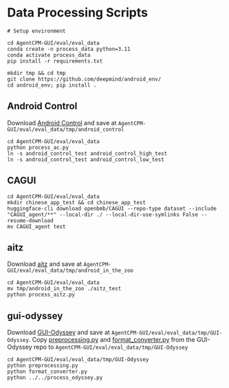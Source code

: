 # Data Processing Scripts

```
# Setup environment

cd AgentCPM-GUI/eval/eval_data
conda create -n process_data python=3.11
conda activate process_data
pip install -r requirements.txt

mkdir tmp && cd tmp
git clone https://github.com/deepmind/android_env/
cd android_env; pip install .
```

## Android Control

Download [Android Control](https://github.com/google-research/google-research/tree/master/android_control) and save at ``AgentCPM-GUI/eval/eval_data/tmp/android_control``

```
cd AgentCPM-GUI/eval/eval_data
python process_ac.py
ln -s android_control_test android_control_high_test
ln -s android_control_test android_control_low_test
```

## CAGUI

```
cd AgentCPM-GUI/eval/eval_data
mkdir chinese_app_test && cd chinese_app_test
huggingface-cli download openbmb/CAGUI --repo-type dataset --include "CAGUI_agent/**" --local-dir ./ --local-dir-use-symlinks False --resume-download
mv CAGUI_agent test
```

## aitz

Download [aitz](https://github.com/IMNearth/CoAT) and save at ``AgentCPM-GUI/eval/eval_data/tmp/android_in_the_zoo``

```
cd AgentCPM-GUI/eval/eval_data
mv tmp/android_in_the_zoo ./aitz_test
python process_aitz.py
```

## gui-odyssey

Download [GUI-Odyssey](https://github.com/OpenGVLab/GUI-Odyssey?tab=readme-ov-file) and save at ``AgentCPM-GUI/eval/eval_data/tmp/GUI-Odyssey``. Copy [preprocessing.py](https://github.com/OpenGVLab/GUI-Odyssey/blob/master/data/preprocessing.py) and [format_converter.py](https://github.com/OpenGVLab/GUI-Odyssey/blob/master/data/format_converter.py) from the GUI-Odyssey repo to ``AgentCPM-GUI/eval/eval_data/tmp/GUI-Odyssey``

```
cd AgentCPM-GUI/eval/eval_data/tmp/GUI-Odyssey
python preprocessing.py
python format_converter.py
python ../../process_odyssey.py
```
